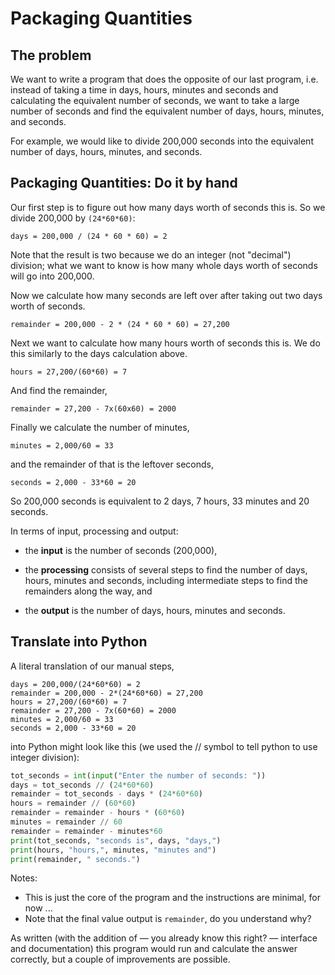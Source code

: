 # Packaging Quantities

## The problem

We want to write a program that does the opposite of our last program,
i.e. instead of taking a time in days, hours, minutes and seconds and
calculating the equivalent number of seconds, we want to take a large
number of seconds and find the equivalent number of days, hours,
minutes, and seconds.

For example, we would like to divide 200,000 seconds into the equivalent
number of days, hours, minutes, and seconds.

## Packaging Quantities: Do it by hand

Our first step is to figure out how many days worth of seconds this is.
So we divide 200,000 by `(24*60*60)`:

```plaintext
days = 200,000 / (24 * 60 * 60) = 2
```

Note that the result is two because we do an integer (not "decimal")
division; what we want to know is how many whole days worth of seconds
will go into 200,000.

Now we calculate how many seconds are left over after taking out two
days worth of seconds.

```plaintext
remainder = 200,000 - 2 * (24 * 60 * 60) = 27,200
```

Next we want to calculate how many hours worth of seconds this is. We do
this similarly to the days calculation above.

```plaintext
hours = 27,200/(60*60) = 7
```

And find the remainder,

```plaintext
remainder = 27,200 - 7x(60x60) = 2000
```

Finally we calculate the number of minutes,

```plaintext
minutes = 2,000/60 = 33
```

and the remainder of that is the leftover seconds,

```plaintext
seconds = 2,000 - 33*60 = 20
```

So 200,000 seconds is equivalent to 2 days, 7 hours, 33 minutes and 20
seconds.

In terms of input, processing and output:

- the **input** is the number of seconds (200,000),

- the **processing** consists of several steps to find the number of days,
hours, minutes and seconds, including intermediate steps to find the
remainders along the way, and

- the **output** is the number of days, hours, minutes and seconds.

## Translate into Python

A literal translation of our manual steps,

```plaintext
days = 200,000/(24*60*60) = 2
remainder = 200,000 - 2*(24*60*60) = 27,200
hours = 27,200/(60*60) = 7
remainder = 27,200 - 7x(60*60) = 2000
minutes = 2,000/60 = 33
seconds = 2,000 - 33*60 = 20
```

into Python might look like this (we used the // symbol to tell python
to use integer division):

```python
tot_seconds = int(input("Enter the number of seconds: "))
days = tot_seconds // (24*60*60)
remainder = tot_seconds - days * (24*60*60)
hours = remainder // (60*60)
remainder = remainder - hours * (60*60)
minutes = remainder // 60
remainder = remainder - minutes*60
print(tot_seconds, "seconds is", days, "days,")
print(hours, "hours,", minutes, "minutes and")
print(remainder, " seconds.")
```

Notes:

-   This is just the core of the program and the instructions are
    minimal, for now ...
-   Note that the final value output is `remainder`, do you understand
    why?

As written (with the addition of — you already know this right? —
interface and documentation) this program would run and calculate the
answer correctly, but a couple of improvements are possible.
